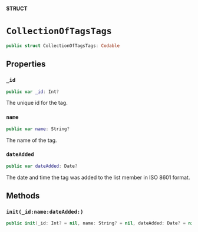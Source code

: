 **STRUCT**

# `CollectionOfTagsTags`

```swift
public struct CollectionOfTagsTags: Codable
```

## Properties
### `_id`

```swift
public var _id: Int?
```

The unique id for the tag.

### `name`

```swift
public var name: String?
```

The name of the tag.

### `dateAdded`

```swift
public var dateAdded: Date?
```

The date and time the tag was added to the list member in ISO 8601 format.

## Methods
### `init(_id:name:dateAdded:)`

```swift
public init(_id: Int? = nil, name: String? = nil, dateAdded: Date? = nil)
```
